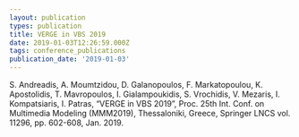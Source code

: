 ```yaml
---
layout: publication
types: publication
title: VERGE in VBS 2019
date: 2019-01-03T12:26:59.000Z
tags: conference_publications
publication_date: '2019-01-03'
---
```

S. Andreadis, A. Moumtzidou, D. Galanopoulos, F. Markatopoulou, K. Apostolidis, T. Mavropoulos, I. Gialampoukidis, S. Vrochidis, V. Mezaris, I. Kompatsiaris, I. Patras, “VERGE in VBS 2019”, Proc. 25th Int. Conf. on Multimedia Modeling (MMM2019), Thessaloniki, Greece, Springer LNCS vol. 11296, pp. 602-608, Jan. 2019.
